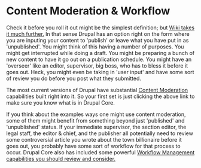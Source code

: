 
# Content Moderation & Workflow

Check it before you roll it out might be the simplest definition; but [Wiki takes it much further.](https://en.wikipedia.org/wiki/Content_moderation)  In that sense Drupal has an option right on the form where you are inputing your content to 'publish' or leave what you have put in as 'unpublished'.  You might think of this having a number of purposes.  You might get interrupted while doing a draft.  You might be preparing a bunch of new content to have it go out on a publication schedule.  You might have an 'overseer' like an editor, supervisor, big boss, who has to bless it before it goes out.  Heck, you might even be taking in 'user input' and have some sort of review you do before you post what they submitted.

The most current versions of Drupal have substantial [Content Moderation](https://www.drupal.org/docs/8/core/modules/content-moderation/overview) capabilities built right into it.  So your first set is just clicking the above link to make sure you know what is in Drupal Core.

If you think about the examples ways one might use content moderation, some of them might benefit from something beyond just 'published' and 'unpublished' status.  If your immediate supervisor, the section editor, the legal staff, the editor & chief, and the publisher all potentially need to review some controversial article you wrote about the town billionaire before it goes out, you probably have some sort of workflow for that process to occur.  Drupal Core also has included some powerful [Workflow Management capabilities you should review and consider.](https://www.drupal.org/docs/8/core/modules/workflows/overview)


